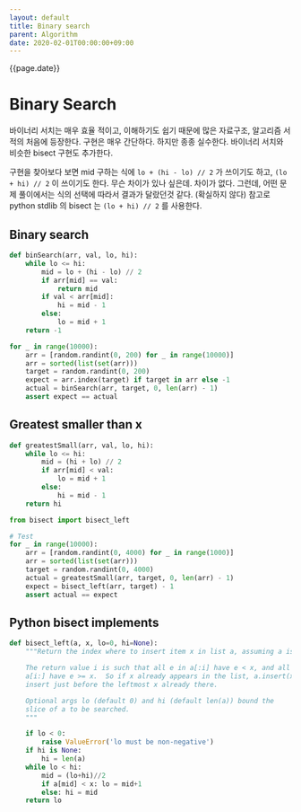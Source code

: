 ```yaml
---
layout: default
title: Binary search
parent: Algorithm
date: 2020-02-01T00:00:00+09:00
---
```


{{page.date}}

# Binary Search


바이너리 서치는 매우 효율 적이고, 이해하기도 쉽기 때문에 많은 자료구조, 알고리즘 서적의 처음에 등장한다. 구현은 매우 간단하다. 하지만 종종 실수한다. 바이너리 서치와 비슷한 bisect 구현도 추가한다.  

구현을 찾아보다 보면 mid 구하는 식에 ```lo + (hi - lo) // 2``` 가 쓰이기도 하고, ```(lo + hi) // 2``` 이 쓰이기도 한다. 무슨 차이가 있나 싶은데. 차이가 없다. 그런데, 어떤 문제 풀이에서는 식의 선택에 따라서 결과가 달랐던것 같다. (확실하지 않다) 참고로 python stdlib 의 bisect 는 ```(lo + hi) // 2``` 를 사용한다.

## Binary search

```python
def binSearch(arr, val, lo, hi):
    while lo <= hi:
        mid = lo + (hi - lo) // 2
        if arr[mid] == val:
            return mid
        if val < arr[mid]:
            hi = mid - 1
        else:
            lo = mid + 1
    return -1

for _ in range(10000):
    arr = [random.randint(0, 200) for _ in range(10000)]
    arr = sorted(list(set(arr)))
    target = random.randint(0, 200)
    expect = arr.index(target) if target in arr else -1
    actual = binSearch(arr, target, 0, len(arr) - 1)
    assert expect == actual
```

## Greatest smaller than x
```python
def greatestSmall(arr, val, lo, hi):
    while lo <= hi:
        mid = (hi + lo) // 2
        if arr[mid] < val:
            lo = mid + 1
        else:
            hi = mid - 1
    return hi

from bisect import bisect_left

# Test
for _ in range(10000):
    arr = [random.randint(0, 4000) for _ in range(1000)]
    arr = sorted(list(set(arr)))
    target = random.randint(0, 4000)
    actual = greatestSmall(arr, target, 0, len(arr) - 1)
    expect = bisect_left(arr, target) - 1
    assert actual == expect
```

## Python bisect implements

```python
def bisect_left(a, x, lo=0, hi=None):
    """Return the index where to insert item x in list a, assuming a is sorted.

    The return value i is such that all e in a[:i] have e < x, and all e in
    a[i:] have e >= x.  So if x already appears in the list, a.insert(x) will
    insert just before the leftmost x already there.

    Optional args lo (default 0) and hi (default len(a)) bound the
    slice of a to be searched.
    """

    if lo < 0:
        raise ValueError('lo must be non-negative')
    if hi is None:
        hi = len(a)
    while lo < hi:
        mid = (lo+hi)//2
        if a[mid] < x: lo = mid+1
        else: hi = mid
    return lo
```